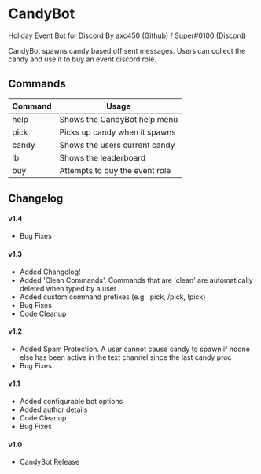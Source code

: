 # CandyBot

Holiday Event Bot for Discord
By axc450 (Github) / Super#0100 (Discord)

CandyBot spawns candy based off sent messages.
Users can collect the candy and use it to buy an event discord role.

## Commands

| Command | Usage                          |
|---------|--------------------------------|
| help    | Shows the CandyBot help menu   |
| pick    | Picks up candy when it spawns  |
| candy   | Shows the users current candy  |
| lb      | Shows the leaderboard          |
| buy     | Attempts to buy the event role |

## Changelog

#### v1.4


- Bug Fixes

#### v1.3

- Added Changelog!
- Added 'Clean Commands'. Commands that are 'clean' are automatically deleted when typed by a user
- Added custom command prefixes (e.g. .pick, /pick, !pick)
- Bug Fixes
- Code Cleanup

#### v1.2

- Added Spam Protection. A user cannot cause candy to spawn if noone else has been active in the text channel since the last candy proc
- Bug Fixes

#### v1.1

- Added configurable bot options
- Added author details
- Code Cleanup
- Bug Fixes

#### v1.0

- CandyBot Release